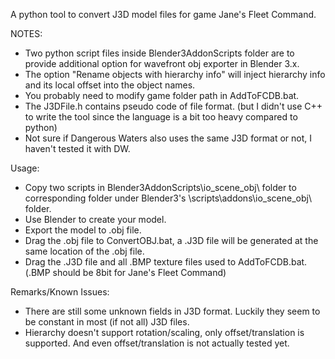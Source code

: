 A python tool to convert J3D model files for game Jane's Fleet Command.

NOTES:
  * Two python script files inside Blender3AddonScripts folder are to provide additional option for wavefront obj exporter in Blender 3.x.
  * The option "Rename objects with hierarchy info" will inject hierarchy info and its local offset into the object names.
  * You probably need to modify game folder path in AddToFCDB.bat.
  * The J3DFile.h contains pseudo code of file format. (but I didn't use C++ to write the tool since the language is a bit too heavy compared to python)
  * Not sure if Dangerous Waters also uses the same J3D format or not, I haven't tested it with DW.

Usage:
  * Copy two scripts in Blender3AddonScripts\io_scene_obj\ folder to corresponding folder under Blender3's \scripts\addons\io_scene_obj\ folder.
  * Use Blender to create your model.
  * Export the model to .obj file.
  * Drag the .obj file to ConvertOBJ.bat, a .J3D file will be generated at the same location of the .obj file.
  * Drag the .J3D file and all .BMP texture files used to AddToFCDB.bat. (.BMP should be 8bit for Jane's Fleet Command)

Remarks/Known Issues:
  * There are still some unknown fields in J3D format. Luckily they seem to be constant in most (if not all) J3D files.
  * Hierarchy doesn't support rotation/scaling, only offset/translation is supported. And even offset/translation is not actually tested yet.
  
